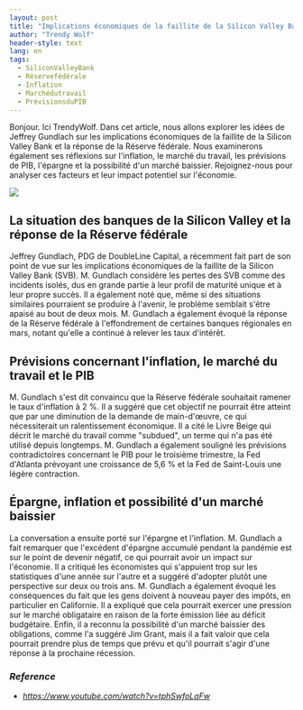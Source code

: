 ```yaml
---
layout: post
title: "Implications économiques de la faillite de la Silicon Valley Bank et réponse de la Réserve fédérale"
author: "Trendy Wolf"
header-style: text
lang: en
tags:
  - SiliconValleyBank
  - Réservefédérale
  - Inflation
  - Marchédutravail
  - PrévisionsduPIB
---
```


Bonjour. Ici TrendyWolf. Dans cet article, nous allons explorer les idées de Jeffrey Gundlach sur les implications économiques de la faillite de la Silicon Valley Bank et la réponse de la Réserve fédérale. Nous examinerons également ses réflexions sur l'inflation, le marché du travail, les prévisions de PIB, l'épargne et la possibilité d'un marché baissier. Rejoignez-nous pour analyser ces facteurs et leur impact potentiel sur l'économie.

<img
    src="https://i.ytimg.com/vi/tphSwfoLaFw/hqdefault.jpg"
/>


## La situation des banques de la Silicon Valley et la réponse de la Réserve fédérale
Jeffrey Gundlach, PDG de DoubleLine Capital, a récemment fait part de son point de vue sur les implications économiques de la faillite de la Silicon Valley Bank (SVB). M. Gundlach considère les pertes des SVB comme des incidents isolés, dus en grande partie à leur profil de maturité unique et à leur propre succès. Il a également noté que, même si des situations similaires pourraient se produire à l'avenir, le problème semblait s'être apaisé au bout de deux mois. M. Gundlach a également évoqué la réponse de la Réserve fédérale à l'effondrement de certaines banques régionales en mars, notant qu'elle a continué à relever les taux d'intérêt.

## Prévisions concernant l'inflation, le marché du travail et le PIB
M. Gundlach s'est dit convaincu que la Réserve fédérale souhaitait ramener le taux d'inflation à 2 %. Il a suggéré que cet objectif ne pourrait être atteint que par une diminution de la demande de main-d'œuvre, ce qui nécessiterait un ralentissement économique. Il a cité le Livre Beige qui décrit le marché du travail comme "subdued", un terme qui n'a pas été utilisé depuis longtemps. M. Gundlach a également souligné les prévisions contradictoires concernant le PIB pour le troisième trimestre, la Fed d'Atlanta prévoyant une croissance de 5,6 % et la Fed de Saint-Louis une légère contraction.

## Épargne, inflation et possibilité d'un marché baissier
La conversation a ensuite porté sur l'épargne et l'inflation. M. Gundlach a fait remarquer que l'excédent d'épargne accumulé pendant la pandémie est sur le point de devenir négatif, ce qui pourrait avoir un impact sur l'économie. Il a critiqué les économistes qui s'appuient trop sur les statistiques d'une année sur l'autre et a suggéré d'adopter plutôt une perspective sur deux ou trois ans. M. Gundlach a également évoqué les conséquences du fait que les gens doivent à nouveau payer des impôts, en particulier en Californie. Il a expliqué que cela pourrait exercer une pression sur le marché obligataire en raison de la forte émission liée au déficit budgétaire. Enfin, il a reconnu la possibilité d'un marché baissier des obligations, comme l'a suggéré Jim Grant, mais il a fait valoir que cela pourrait prendre plus de temps que prévu et qu'il pourrait s'agir d'une réponse à la prochaine récession.


### _Reference_
- _https://www.youtube.com/watch?v=tphSwfoLaFw_

